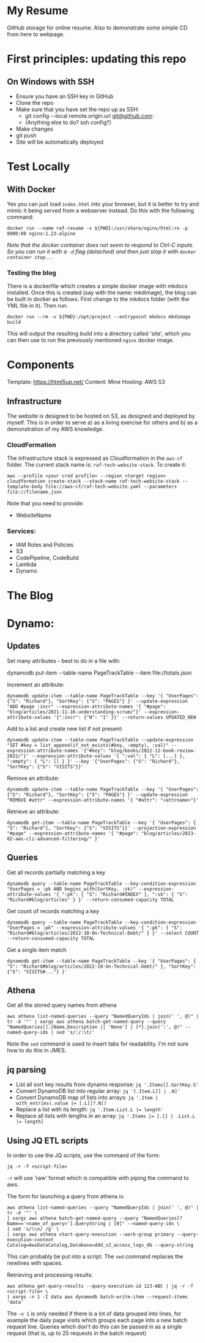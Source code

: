 # My Resume

GitHub storage for online resume. Also to demonstrate some simple CD from here to webpage.

# First principles: updating this repo

## On Windows with SSH

 * Ensure you have an SSH key in GitHub
 * Clone the repo
 * Make sure that you have set the repo up as SSH:
    * git config --local remote.origin.url git@github.com:<RepoName>
    * (Anything else to do? ssh config?)
 * Make changes
 * git push
 * Site will be automatically deployed

# Test Locally

## With Docker

Yes you can just load `index.html` into your browser, but it is better to try and mimic it being served from a webserver instead. Do this with the following command:

`docker run --name raf-resume -v ${PWD}:/usr/share/nginx/html:ro -p 8000:80 nginx:1.23-alpine`

_Note that the docker container does not seem to respond to Ctrl-C inputs. So you can run it with a `-d` flag (detached) and then just stop it with `docker container stop...`_
### Testing the blog

There is a dockerfile which creates a simple docker image with mkdocs installed. Once this is created (say with the name: mkdimage), the blog can be built in docker as follows. First change to the mkdocs folder (with the YML file in it). Then run:

`docker run --rm -v ${PWD}:/opt/project --entrypoint mkdocs mkdimage build`

This will output the resulting build into a directory called 'site', which you can then use to run the previously mentioned `nginx` docker image.

# Components

Template: https://html5up.net/
Content: Mine
Hosting: AWS S3

## Infrastructure

The website is designed to be hosted on S3, as designed and deployed by myself. This is in order to serve a) as a living exercise for others and b) as a demonstration of my AWS knowledge.

### CloudFormation

The infrastructure stack is expressed as Cloudformation in the `aws-cf` folder. The current stack name is: `raf-tech-website-stack`. To create it:

```
aws --profile <your cred profile> --region <target region> cloudformation create-stack --stack-name raf-tech-website-stack --template-body file://aws-cf/raf-tech-website.yaml --parameters file://filename.json
```

Note that you need to provide:
 * WebsiteName


### Services:

 * IAM Roles and Policies
 * S3
 * CodePipeline, CodeBuild
 * Lambda
 * Dynamo

# The Blog

# Dynamo:

## Updates

Set many attributes - best to do in a file with:

dynamodb put-item --table-name PageTrackTable --item file://totals.json

Increment an attribute:

`dynamodb update-item --table-name PageTrackTable --key '{ "UserPages": {"S": "Richard"}, "SortKey": {"S": "PAGES"} }' --update-expression "ADD #page :incr" --expression-attribute-names '{ "#page": "blog/articles/2021-11-16-understanding-scrum/"}' --expression-attribute-values '{":incr": {"N": "1" }}' --return-values UPDATED_NEW`

Add to a list and create new list if not present:

`dynamodb update-item --table-name PageTrackTable --update-expression "SET #key = list_append(if_not_exists(#key, :empty), :val)" --expression-attribute-names '{"#key": "blog/books/2022-12-book-review-2022/"}' --expression-attribute-values '{ ":val": { "L": [...] }, ":empty": { "L": [] } }' --key '{"UserPages": {"S": "Richard"}, "SortKey": {"S": "VISITS"}}'`

Remove an attribute:

`dynamodb update-item --table-name PageTrackTable --key '{ "UserPages": {"S": "Richard"}, "SortKey": {"S": "PAGES"} }' --update-expression "REMOVE #attr" --expression-attribute-names '{ "#attr": "<attrname>"}'`

Retrieve an attribute:

`dynamodb get-item --table-name PageTrackTable --key '{ "UserPages": { "S": "Richard"}, "SortKey": {"S": "VISITS"}}' --projection-expression "#page" --expression-attribute-names '{ "#page": "blog/articles/2023-02-aws-cli-advanced-filtering/" }'`

## Queries

Get all records partially matching a key

`dynamodb query --table-name PageTrackTable --key-condition-expression "UserPages = :pk AND begins_with(SortKey, :sk)" --expression-attribute-values '{ ":pk": { "S": "Richard#INDEX" }, ":sk": { "S": "Richard#blog/articles" } }' --return-consumed-capacity TOTAL`

Get count of records matching a key

`dynamodb query --table-name PageTrackTable --key-condition-expression "UserPages = :pk" --expression-attribute-values '{ ":pk": { "S": "Richard#blog/articles/2022-10-On-Technical-Debt/" } }' --select COUNT --return-consumed-capacity TOTAL`

Get a single item match

`dynamodb get-item --table-name PageTrackTable --key '{ "UserPages": { "S": "Richard#blog/articles/2022-10-On-Technical-Debt/" }, "SortKey": {"S": "VISITS#..."} }'`

## Athena

Get all the stored query names from athena

```
aws athena list-named-queries --query "NamedQueryIds | join(' ', @)" | tr -d '"' | xargs aws athena batch-get-named-query --query "NamedQueries[].[Name,Description || 'None'] | [*].join(':', @)" --named-query-ids | sed 's/:/:\t/'
```

Note the `sed` command is used to insert tabs for readability. I'm not sure how to do this in JMES.

## jq parsing

 * List all sort key results from dynamo response: `jq '.Items[].SortKey.S'`
 * Convert DynamoDB list into regular array: `jq '[.Item.L[] | .N]'`
 * Convert DynamoDB map of lists into arrays: `jq '.Item | with_entries(.value |= [.L[]?.N])`
 * Replace a list with its length: `jq '.Item.List.L |= length'`
 * Replace all lists with lengths in an array: `jq '.Items |= [.[] | .List.L |= length]`

## Using JQ ETL scripts

In order to use the JQ scripts, use the command of the form:

`jq -r -f <script-file>`

`-r` will use 'raw' format which is compatible with piping the command to aws.

The form for launching a query from athena is:

```
aws athena list-named-queries --query "NamedQueryIds | join(' ', @)" | tr -d '"' \
| xargs aws athena batch-get-named-query --query "NamedQueries[?Name=='<name_of_query>'].QueryString | [0]" --named-query-ids \
| sed 's/\\n/ /g' \
| xargs aws athena start-query-execution --work-group primary --query-execution-context Catalog=AwsDataCatalog,Database=ddd_s3_access_logs_db --query-string
```

This can probably be put into a script. The `sed` command replaces the newlines with spaces.

Retrieving and processing results:

```
aws athena get-query-results --query-execution-id 123-ABC | jq -r -f <script-file> \
| xargs -n 1 -I data aws dynamodb batch-write-item --request-items 'data'
```

The `-n 1` is only needed if there is a lot of data grouped into lines, for example the daily page visits which groups each page into a new batch request line. Queries which don't do this can be passed in as a single request (that is, up to 25 requests in the batch request)

